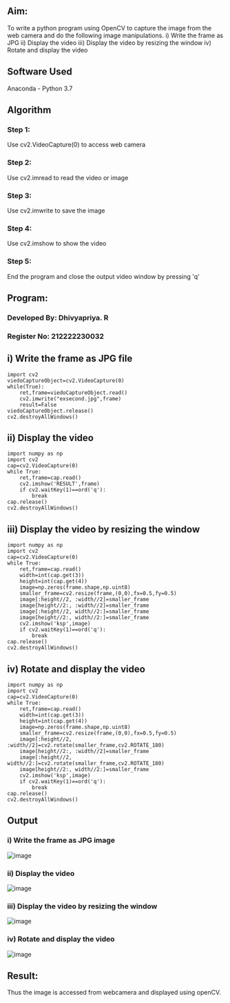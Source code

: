 
## Aim:
 
To write a python program using OpenCV to capture the image from the web camera and do the following image manipulations.
i) Write the frame as JPG 
ii) Display the video 
iii) Display the video by resizing the window
iv) Rotate and display the video

## Software Used
Anaconda - Python 3.7
## Algorithm
### Step 1:
Use cv2.VideoCapture(0) to access web camera

### Step 2: 
Use cv2.imread to read the video or image

### Step 3: 
Use cv2.imwrite to save the image

### Step 4: 
Use cv2.imshow to show the video

### Step 5: 
End the program and close the output video window by pressing 'q'

## Program:

### Developed By: Dhivyapriya. R
### Register No: 212222230032

## i) Write the frame as JPG file
```
import cv2
viedoCaptureObject=cv2.VideoCapture(0)
while(True):
    ret,frame=viedoCaptureObject.read()
    cv2.imwrite("exsecond.jpg",frame)
    result=False
viedoCaptureObject.release()
cv2.destroyAllWindows()
```



## ii) Display the video
```
import numpy as np
import cv2
cap=cv2.VideoCapture(0)
while True:
    ret,frame=cap.read()
    cv2.imshow('RESULT',frame)
    if cv2.waitKey(1)==ord('q'):
        break
cap.release()
cv2.destroyAllWindows()
```



## iii) Display the video by resizing the window
```
import numpy as np
import cv2
cap=cv2.VideoCapture(0)
while True:
    ret,frame=cap.read()
    width=int(cap.get(3))
    height=int(cap.get(4))
    image=np.zeros(frame.shape,np.uint8)
    smaller_frame=cv2.resize(frame,(0,0),fx=0.5,fy=0.5)
    image[:height//2, :width//2]=smaller_frame
    image[height//2:, :width//2]=smaller_frame
    image[:height//2, width//2:]=smaller_frame
    image[height//2:, width//2:]=smaller_frame
    cv2.imshow('ksp',image)
    if cv2.waitKey(1)==ord('q'):
        break
cap.release()
cv2.destroyAllWindows()
```



## iv) Rotate and display the video
```
import numpy as np
import cv2
cap=cv2.VideoCapture(0)
while True:
    ret,frame=cap.read()
    width=int(cap.get(3))
    height=int(cap.get(4))
    image=np.zeros(frame.shape,np.uint8)
    smaller_frame=cv2.resize(frame,(0,0),fx=0.5,fy=0.5)
    image[:height//2, :width//2]=cv2.rotate(smaller_frame,cv2.ROTATE_180)
    image[height//2:, :width//2]=smaller_frame
    image[:height//2, width//2:]=cv2.rotate(smaller_frame,cv2.ROTATE_180)
    image[height//2:, width//2:]=smaller_frame
    cv2.imshow('ksp',image)
    if cv2.waitKey(1)==ord('q'):
        break
cap.release()
cv2.destroyAllWindows()

```
## Output

### i) Write the frame as JPG image
![image](https://github.com/user-attachments/assets/1a561de1-9184-4964-b7fe-6f7c1c831d3e)

### ii) Display the video
![image](https://github.com/user-attachments/assets/7aeb7588-c536-4727-9753-f1dc6155eb4f)

### iii) Display the video by resizing the window
![image](https://github.com/user-attachments/assets/6f629deb-a6f2-4a60-8e6e-ee2910e07c33)

### iv) Rotate and display the video
![image](https://github.com/user-attachments/assets/7302116f-4ea8-4a9d-8fb8-fb109582804d)


## Result:
Thus the image is accessed from webcamera and displayed using openCV.
